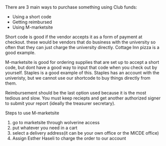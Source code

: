 There are 3 main ways to purchase something using Club funds:
- Using a short code
- Getting reimbursed
- Using M-marketsite


Short code is good if the vendor accepts it as a form of payment at checkout. these would be vendors that do business with the university so often that they can just charge the university directly. Cottage Inn pizza is a good example. 

M-marketsite is good for ordering supplies that are set up to accept a short code, but dont have a good way to input that code when you check out by yourself. Staples is a good example of this. Staples has an account with the univeristy, but we cannot use our shortcode to buy things directly from them. 

Reimbursement should be the last option used because it is the most tedious and slow. You must keep reciepts and get another authorized signer to submit your report (ideally the treasurer secretary). 

Steps to use M-marketsite

1. go to marketsite through wolverine access
2. put whatever you need in a cart
3. select a delivery address(it can be your own office or the MICDE office)
4. Assign Esther Haseli to charge the order to our account